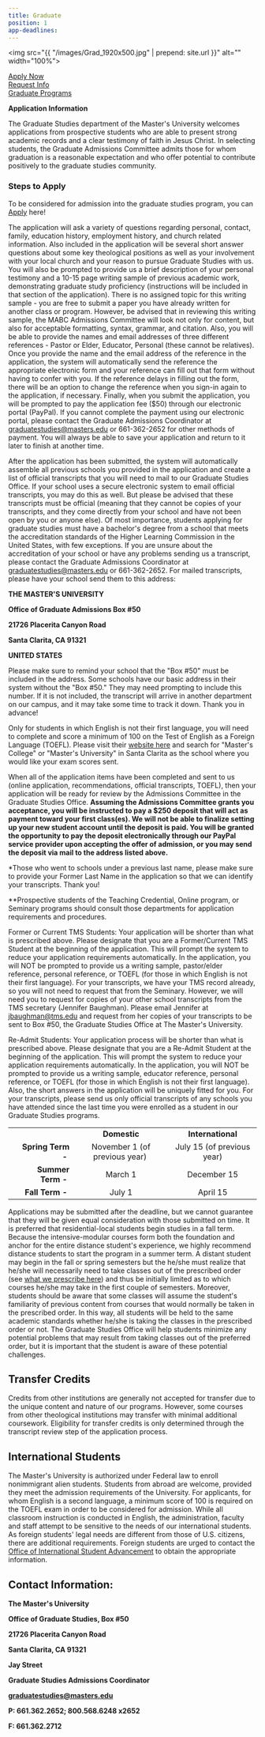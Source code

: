 ```yaml
---
title: Graduate
position: 1
app-deadlines: 
---
```


<img src="{{ "/images/Grad_1920x500.jpg" | prepend: site.url }}" alt="" width="100%">
<div class="row">
<div class="col s12 m4 l3 right admissions-btns">
<a href="https://mastersuniversity.force.com/application/" class="btn btn-navy">Apply Now</a><br>
<a href="https://masters.secure.force.com/form/?formid=217725" class="btn btn-navy">Request Info</a>
<br>
<a href="http://www.masters.edu/academics/graduate/MABC" class="btn btn-navy">Graduate Programs</a>
</div>
</div>

**Application Information**

The Graduate Studies department of the Master's University welcomes applications from prospective students who are able to present strong academic records and a clear testimony of faith in Jesus Christ. In selecting students, the Graduate Admissions Committee admits those for whom graduation is a reasonable expectation and who offer potential to contribute positively to the graduate studies community.

### Steps to Apply

To be considered for admission into the graduate studies program, you can [Apply](https://mastersuniversity.force.com/application/TX_SiteLogin?startURL=%2Fapplication%2FTargetX_Portal__PB) here!

The application will ask a variety of questions regarding personal, contact, family, education history, employment history, and church related information. Also included in the application will be several short answer questions about some key theological positions as well as your involvement with your local church and your reason to pursue Graduate Studies with us. You will also be prompted to provide us a brief description of your personal testimony and a 10-15 page writing sample of previous academic work, demonstrating graduate study proficiency (instructions will be included in that section of the application). There is no assigned topic for this writing sample - you are free to submit a paper you have already written for another class or program. However, be advised that in reviewing this writing sample, the MABC Admissions Committee will look not only for content, but also for acceptable formatting, syntax, grammar, and citation. Also, you will be able to provide the names and email addresses of three different references - Pastor or Elder, Educator, Personal (these cannot be relatives). Once you provide the name and the email address of the reference in the application, the system will automatically send the reference the appropriate electronic form and your reference can fill out that form without having to confer with you. If the reference delays in filling out the form, there will be an option to change the reference when you sign-in again to the application, if necessary. Finally, when you submit the application, you will be prompted to pay the application fee ($50) through our electronic portal (PayPal). If you cannot complete the payment using our electronic portal, please contact the Graduate Admissions Coordinator at [graduatestudies@masters.edu](mailto:graduatestudies@masters.edu) or 661-362-2652 for other methods of payment. You will always be able to save your application and return to it later to finish at another time.

After the application has been submitted, the system will automatically assemble all previous schools you provided in the application and create a list of official transcripts that you will need to mail to our Graduate Studies Office. If your school uses a secure electronic system to email official transcripts, you may do this as well. But please be advised that these transcripts must be official (meaning that they cannot be copies of your transcripts, and they come directly from your school and have not been open by you or anyone else). Of most importance, students applying for graduate studies must have a bachelor's degree from a school that meets the accreditation standards of the Higher Learning Commission in the United States, with few exceptions. If you are unsure about the accreditation of your school or have any problems sending us a transcript, please contact the Graduate Admissions Coordinator at [graduatestudies@masters.edu](mailto:graduatestudies@masters.edu) or 661-362-2652. For mailed transcripts, please have your school send them to this address:

**THE MASTER'S UNIVERSITY**

**Office of Graduate Admissions Box #50**

**21726 Placerita Canyon Road**

**Santa Clarita, CA 91321**

**UNITED STATES**

Please make sure to remind your school that the "Box #50" must be included in the address. Some schools have our basic address in their system without the "Box #50." They may need prompting to include this number. If it is not included, the transcript will arrive in another department on our campus, and it may take some time to track it down. Thank you in advance!

Only for students in which English is not their first language, you will need to complete and score a minimum of 100 on the Test of English as a Foreign Language (TOEFL). Please visit their [website here](https://www.toeflgoanywhere.org/search-who-accepts-toefl) and search for "Master's College" or "Master's University" in Santa Clarita as the school where you would like your exam scores sent.

<div id="deposit">

When all of the application items have been completed and sent to us (online application, recommendations, official transcripts, TOEFL), then your application will be ready for review by the Admissions Committee in the Graduate Studies Office.  **Assuming the Admissions Committee grants you acceptance, you will be instructed to pay a $250 deposit that will act as payment toward your first class(es). We will not be able to finalize setting up your new student account until the deposit is paid. You will be granted the opportunity to pay the deposit electronically through our PayPal service provider upon accepting the offer of admission, or you may send the deposit via mail to the address listed above.**

</div>

\*Those who went to schools under a previous last name, please make sure to provide your Former Last Name in the application so that we can identify your transcripts. Thank you!

\*\*Prospective students of the Teaching Credential, Online program, or Seminary programs should consult those departments for application requirements and procedures.

Former or Current TMS Students: Your application will be shorter than what is prescribed above. Please designate that you are a Former/Current TMS Student at the beginning of the application. This will prompt the system to reduce your application requirements automatically. In the application, you will NOT be prompted to provide us a writing sample, pastor/elder reference, personal reference, or TOEFL (for those in which English is not their first language). For your transcripts, we have your TMS record already, so you will not need to request that from the Seminary. However, we will need you to request for copies of your other school transcripts from the TMS secretary (Jennifer Baughman). Please email Jennifer at [jbaughman@tms.edu](mailto:jbaughman@tms.edu) and request from her copies of your transcripts to be sent to Box #50, the Graduate Studies Office at The Master's University.

Re-Admit Students: Your application process will be shorter than what is prescribed above. Please designate that you are a Re-Admit Student at the beginning of the application. This will prompt the system to reduce your application requirements automatically. In the application, you will NOT be prompted to provide us a writing sample, educator reference, personal reference, or TOEFL (for those in which English is not their first language). Also, the short answers in the application will be uniquely fitted for you. For your transcripts, please send us only official transcripts of any schools you have attended since the last time you were enrolled as a student in our Graduate Studies programs.

<table class="bordered">
<tbody>
<tr>
<td> </td>
<td style="text-align: center;"><strong>  Domestic  </strong></td>
<td style="text-align: center;"><strong>  International  </strong></td>
</tr>
<tr>
<td style="text-align: right;"><strong>    Spring Term - </strong></td>
<td style="text-align: center;">November 1 (of previous year) </td>
<td style="text-align: center;">July 15 (of previous year)</td>
</tr>
<tr>
<td style="text-align: right;"><strong>    Summer Term - </strong></td>
<td style="text-align: center;">March 1</td>
<td style="text-align: center;">December 15</td>
</tr>
<tr>
<td style="text-align: right;"><strong>Fall Term - </strong></td>
<td style="text-align: center;">July 1</td>
<td style="text-align: center;">April 15</td>
</tr>
</tbody>
</table>

Applications may be submitted after the deadline, but we cannot guarantee that they will be given equal consideration with those submitted on time. It is preferred that residential-local students begin studies in a fall term. Because the intensive-modular courses form both the foundation and anchor for the entire distance student's experience, we highly recommend distance students to start the program in a summer term. A distant student may begin in the fall or spring semesters but the he/she must realize that he/she will necessarily need to take classes out of the prescribed order (see [what we prescribe here](http://www.masters.edu/academics/graduate/degree-programs/mabc/program-outline/)) and thus be initially limited as to which courses he/she may take in the first couple of semesters. Moreover, students should be aware that some classes will assume the student's familiarity of previous content from courses that would normally be taken in the prescribed order. In this way, all students will be held to the same academic standards whether he/she is taking the classes in the prescribed order or not. The Graduate Studies Office will help students minimize any potential problems that may result from taking classes out of the preferred order, but it is important that the student is aware of these potential challenges.

## Transfer Credits

Credits from other institutions are generally not accepted for transfer due to the unique content and nature of our programs. However, some courses from other theological institutions may transfer with minimal additional coursework. Eligibility for transfer credits is only determined through the transcript review step of the application process.

## International Students

The Master's University is authorized under Federal law to enroll nonimmigrant alien students. Students from abroad are welcome, provided they meet the admission requirements of the University. For applicants, for whom English is a second language, a minimum score of 100 is required on the TOEFL exam in order to be considered for admission. While all classroom instruction is conducted in English, the administration, faculty and staff attempt to be sensitive to the needs of our international students. As foreign students' legal needs are different from those of U.S. citizens, there are additional requirements. Foreign students are urged to contact the [Office of International Student Advancement](mailto:iso@masters.edu "Office of International Student Advancement") to obtain the appropriate information.

## Contact Information:

**The Master's University**

**Office of Graduate Studies, Box #50**

**21726 Placerita Canyon Road**

**Santa Clarita, CA 91321**

**Jay Street**

**Graduate Studies Admissions Coordinator**

**[graduatestudies@masters.edu](mailto:graduatestudies@masters.edu)**

**P: 661.362.2652; 800.568.6248 x2652**

**F: 661.362.2712**